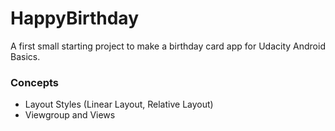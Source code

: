 # HappyBirthday
A first small starting project to make a birthday card app for Udacity Android Basics.
### Concepts
* Layout Styles (Linear Layout, Relative Layout)
* Viewgroup and Views
